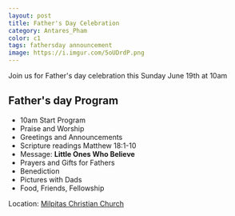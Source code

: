 ```yaml
---
layout: post
title: Father's Day Celebration
category: Antares_Pham
color: c1
tags: fathersday announcement
image: https://i.imgur.com/5oUDrdP.png
---
```

Join us for Father's day celebration this Sunday June 19th at 10am
<!--more-->
## Father's day Program 

- 10am Start Program
- Praise and Worship
- Greetings and Announcements
- Scripture readings Matthew 18:1-10
- Message: **Little Ones Who Believe**
- Prayers and Gifts for Fathers
- Benediction
- Pictures with Dads
- Food, Friends, Fellowship

Location: [Milpitas Christian Church]

[Milpitas Christian Church]: https://goo.gl/maps/B6YeapsEG5Q5uBN7A

